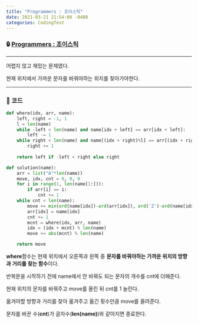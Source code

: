 ```yaml
---
title: "Programmers : 조이스틱"
date: 2021-03-21 21:54:00 -0400
categories: CodingTest
---
```




### 🔒 [Programmers : 조이스틱](https://programmers.co.kr/learn/courses/30/lessons/42860)

<hr>


어렵지 않고 재밌는 문제였다.

현재 위치에서 가까운 문자를 바꿔야하는 위치를 찾아가야한다.


<hr>


### 🔑 코드

```python
def where(idx, arr, name):
    left, right = -1, 1
    l = len(name)
    while -left < len(name) and name[idx + left] == arr[idx + left]:
        left -= 1
    while right < len(name) and name[(idx + right)%l] == arr[(idx + right)%l]:
        right += 1
    
    return left if -left < right else right

def solution(name):
    arr = list("A"*len(name))
    move, idx, cnt = 0, 0, 0
    for i in range(1, len(name[1:])):
        if arr[i] == i:
            cnt += 1
    while cnt < len(name):
        move += min(ord(name[idx])-ord(arr[idx]), ord('Z')-ord(name[idx])+1)
        arr[idx] = name[idx]
        cnt += 1
        mcnt = where(idx, arr, name)
        idx = (idx + mcnt) % len(name)
        move += abs(mcnt) % len(name)

    return move
```

**where**함수는 현재 위치에서 오른쪽과 왼쪽 중 **문자를 바꿔야하는 가까운 위치의 방향과 거리를 찾는 함수**이다.

반복문을 시작하기 전에 name에서 안 바꿔도 되는 문자의 개수를 cnt에 더해준다.

현재 위치의 문자를 바꿔주고 move를 올린 뒤 cnt를 1 늘린다.

옮겨야할 방향과 거리를 찾아 옮겨주고 옮긴 횟수만큼 move를 올려준다.

문자를 바꾼 수(**cnt**)가 글자수(**len(name)**)와 같아지면 종료한다.
